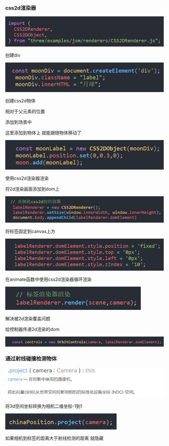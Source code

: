 ### css2d渲染器

![image-20240412170358986](img/image-20240412170358986.png)

创建div

![image-20240412170434615](img/image-20240412170434615.png)

创建css2d物体

相对于父元素的位置

添加到场景中

这里添加到物体上 就能跟随物体移动了

![image-20240412170507939](img/image-20240412170507939.png)

使用css2d渲染器渲染

将2d渲染画面添加到dom上

![image-20240412170837945](img/image-20240412170837945.png)

将标签固定到canvas上方

![image-20240412171113293](img/image-20240412171113293.png)

在animate函数中使用css2d渲染器循环渲染

![image-20240412171253891](img/image-20240412171253891.png)

解决被2d渲染覆盖问题

给控制器传递2d渲染的dom

![image-20240412171519418](img/image-20240412171519418.png)

### 通过射线碰撞检测物体

![image-20240412173024425](img/image-20240412173024425.png)

将3d空间坐标转换为相机二维坐标-1到1

![image-20240412173329725](img/image-20240412173329725.png)

如果相机到标签的距离大于射线检测的距离 就隐藏
